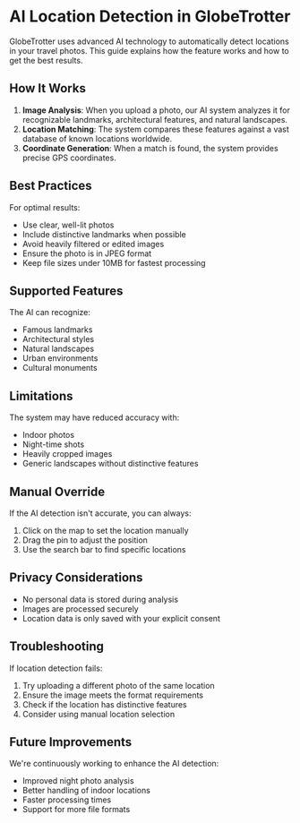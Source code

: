 # AI Location Detection in GlobeTrotter

GlobeTrotter uses advanced AI technology to automatically detect locations in your travel photos. This guide explains how the feature works and how to get the best results.

## How It Works

1. **Image Analysis**: When you upload a photo, our AI system analyzes it for recognizable landmarks, architectural features, and natural landscapes.
2. **Location Matching**: The system compares these features against a vast database of known locations worldwide.
3. **Coordinate Generation**: When a match is found, the system provides precise GPS coordinates.

## Best Practices

For optimal results:

- Use clear, well-lit photos
- Include distinctive landmarks when possible
- Avoid heavily filtered or edited images
- Ensure the photo is in JPEG format
- Keep file sizes under 10MB for fastest processing

## Supported Features

The AI can recognize:
- Famous landmarks
- Architectural styles
- Natural landscapes
- Urban environments
- Cultural monuments

## Limitations

The system may have reduced accuracy with:
- Indoor photos
- Night-time shots
- Heavily cropped images
- Generic landscapes without distinctive features

## Manual Override

If the AI detection isn't accurate, you can always:
1. Click on the map to set the location manually
2. Drag the pin to adjust the position
3. Use the search bar to find specific locations

## Privacy Considerations

- No personal data is stored during analysis
- Images are processed securely
- Location data is only saved with your explicit consent

## Troubleshooting

If location detection fails:
1. Try uploading a different photo of the same location
2. Ensure the image meets the format requirements
3. Check if the location has distinctive features
4. Consider using manual location selection

## Future Improvements

We're continuously working to enhance the AI detection:
- Improved night photo analysis
- Better handling of indoor locations
- Faster processing times
- Support for more file formats 